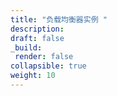 ```yaml
---
title: "负载均衡器实例 "
description: 
draft: false
_build:
 render: false
collapsible: true
weight: 10
---
```


